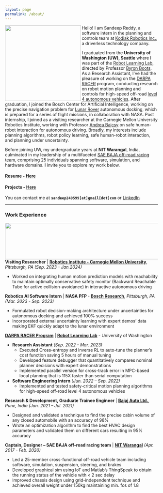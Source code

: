 ```yaml
---
layout: page
permalink: /about/
---
```


<!-- <div class="circle"> -->
<p align="left">
<img width=250 height=250 align="left" src="https://user-images.githubusercontent.com/100727983/209484812-b6a54ee3-8cb7-4b60-91b1-cea6a8ecf6b8.jpg">
</p>
<!-- </div> -->

Hello! I am Sandeep Reddy, a software intern in the planning and controls team at [Kodiak Robotics Inc.](https://kodiak.ai/), a driverless technology company.

I graduated from the **University of Washington (UW), Seattle** where I was part of the [Robot Learning Lab](https://robotlearning.cs.washington.edu/), directed by Professor [Byron Boots](https://homes.cs.washington.edu/~bboots/). As a Research Assistant, I've had the pleasure of working on the [DARPA RACER](https://www.darpa.mil/news-events/2022-09-16) program, conducting research on robot motion planning and controls for high-speed off-road [level 4 autonomous vehicles](https://www.youtube.com/watch?v=AlNOzhza7pg). After graduation, I joined the Bosch Center for Artificial Intelligence, working on the precise navigation problem for [Lunar Rover](https://www.youtube.com/watch?v=gUVb9g7R9Xk) autonomous docking, which is prepared for a series of flight missions, in collaboration with NASA. Post internship, I joined as a visiting researcher at the Carnegie Mellon University Robotics Institute, working with Professor [Andrea Bajcsy](https://www.cs.cmu.edu/~abajcsy/) on safe human-robot interaction for autonomous driving. Broadly, my interests include planning algorithms, robot policy learning, safe human-robot interaction, and planning under uncertainty.

Before joining UW, my undergraduate years at **NIT Warangal**, India, culminated in my leadership of a multifaceted [SAE BAJA off-road racing team](https://www.youtube.com/watch?v=sLZzWODQK2A), comprising 25 individuals spanning software, simulation, and hardware domains. I invite you to explore my work below.

#### Resume - [Here](https://drive.google.com/file/d/12iScue-G57yIMN01VM91q3oDScLohm4M/view?usp=sharing)
#### Projects - [Here](https://sandeepreddybaddam.github.io/projects/)

You can contact me at **`sandeep240599[at]gmail[dot]com`** or [LinkedIn](https://www.linkedin.com/in/sbaddam)

---

### Work Experience
<p align="left">
<img width=900 height=120 align="left" src="https://github.com/sandeepreddybaddam/sandeepreddybaddam.github.io/assets/100727983/141846af-383d-4af7-8e4c-fe1b8c7e8371">
</p>
<br/>

**Visiting Researcher** | **[Robotics Institute - Carnegie Mellon University](https://www.ri.cmu.edu/)**, *Pittsburgh, PA*  *(Sep. 2023 - Jan.2024)*
- Worked on integrating human motion prediction models with reachability to maintain optimally conservative safety monitor (Backward Reachable Tube for active collision-avoidance) in interactive autonomous driving

**Robotics AI Software Intern** | **NASA PFP - [Bosch Research](https://www.bosch.us/our-company/bosch-in-the-usa/)**, *Pittsburgh, PA*  *(Mar. 2023 - Sep. 2023)*
- Formulated robot decision-making architecture under uncertainties for autonomous docking and achieved 100% success
- Incorporated external uncertainty learning with expert demos’ data making EKF quickly adapt to the lunar environment

**[DARPA RACER Program](https://racer.cs.washington.edu/)** | **[Robot Learning Lab](https://robotlearning.cs.washington.edu/)** - University of Washington
- **Research Assistant** *(Sep. 2022 - Mar. 2023)*
    - Executed Cross-entropy and Inverse RL to auto-tune the planner’s cost function saving 5 hours of manual tuning
    - Developed feature debugger that quantitatively compares nominal planner decisions with expert demonstrations
    - Implemented parallel version for cross-track error in MPC-based local planning that is 115X faster than serial computation
- **Software Engineering Intern** *(Jun. 2022 – Sep. 2022)*
    - Implemented and tested safety-critical motion planning algorithms for high-speed off-road level 4 autonomous vehicles

**Research & Development, Graduate Trainee Engineer** | **[Bajaj Auto Ltd.](https://www.bajajauto.com/)**, *Pune, India* *(Jan. 2021 – Jul. 2021)*
- Designed and validated a technique to find the precise cabin volume of any closed automobile with an accuracy of 98%
- Wrote an optimization algorithm to find the best HVAC design parameters and validated them on different cars resulting in 95% accuracy

**Captain, Designer – SAE BAJA off-road racing team** | **[NIT Warangal](https://www.nitw.ac.in/)** *(Apr. 2017 - Feb. 2020)*
- Led a 25-member cross-functional off-road vehicle team including software, simulation, suspension, steering, and brakes
- Developed graphical sim using IoT and Matlab’s ThingSpeak to obtain the running status of the vehicle with < 2 sec delay
- Improved chassis design using grid-independent technique and achieved overall weight under 150kg maintaining min. fos of 1.8

